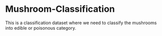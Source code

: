 # Mushroom-Classification
This is a classification dataset where we need to classify the mushrooms into edible or poisonous category.

